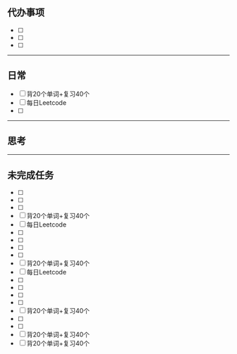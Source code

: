 ## 代办事项
- [ ] 
- [ ] 
- [ ] 
___
## 日常
- [ ] 背20个单词+复习40个
- [ ] 每日Leetcode
- [ ] 
___
## 思考




___
## 未完成任务



- [ ] 
- [ ] 
- [ ] 
- [ ] 背20个单词+复习40个
- [ ] 每日Leetcode
- [ ] 
- [ ] 
- [ ] 
- [ ] 
- [ ] 背20个单词+复习40个
- [ ] 每日Leetcode
- [ ] 
- [ ] 
- [ ] 
- [ ] 
- [ ] 背20个单词+复习40个
- [ ] 
- [ ] 
- [ ] 背20个单词+复习40个
- [ ] 背20个单词+复习40个